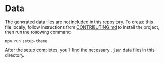 Data
=========

The generated data files are not included in this repository. To create this file locally, follow instructions from [CONTRIBUTING.md](https://github.com/bigboxwc/bigbox-theme/blob/master/CONTRIBUTING.md) to install the project, then run the following command:

```
npm run setup-theme
```

After the setup completes, you'll find the necessary `.json` data files in this directory.
